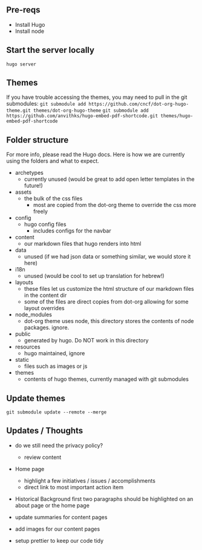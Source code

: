 ## Pre-reqs
- Install Hugo
- Install node

## Start the server locally
`hugo server`

## Themes
If you have trouble accessing the themes, you may need to pull in the git submodules:
`git submodule add https://github.com/cncf/dot-org-hugo-theme.git themes/dot-org-hugo-theme`
`git submodule add  https://github.com/anvithks/hugo-embed-pdf-shortcode.git themes/hugo-embed-pdf-shortcode`

## Folder structure
For more info, please read the Hugo docs. Here is how we are currently using the folders and what to expect.
- archetypes
    - currently unused (would be great to add open letter templates in the future!)
- assets
    - the bulk of the css files
        - most are copied from the dot-org theme to override the css more freely
- config
    - hugo config files
        - includes configs for the navbar
- content
    - our markdown files that hugo renders into html
- data
    - unused (if we had json data or something similar, we would store it here)
- i18n
    - unused (would be cool to set up translation for hebrew!)
- layouts
    - these files let us customize the html structure of our markdown files in the content dir
    - some of the files are direct copies from dot-org allowing for some layout overrides
- node_modules
    - dot-org theme uses node, this directory stores the contents of node packages. ignore.
- public
    - generated by hugo. Do NOT work in this directory
- resources
    - hugo maintained, ignore
- static
    - files such as images or js
- themes
    - contents of hugo themes, currently managed with git submodules

## Update themes
`git submodule update --remote --merge`

## Updates / Thoughts
- do we still need the privacy policy?
    - review content

- Home page
    - highlight a few initiatives / issues / accomplishments
    - direct link to most important action item

- Historical Background first two paragraphs should be highlighted on an about page or the home page

- update summaries for content pages

- add images for our content pages

- setup prettier to keep our code tidy